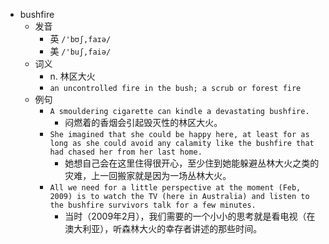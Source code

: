 - bushfire
  - 发音
    - 英 `/'bʊʃ,faɪə/`
    - 美 `/'buʃ,faiə/`
  - 词义
    - n. 林区大火
    - `an uncontrolled fire in the bush; a scrub or forest fire `
  - 例句
    - `A smouldering cigarette can kindle a devastating bushfire.`
      - 闷燃着的香烟会引起毁灭性的林区大火。
    - `She imagined that she could be happy here, at least for as long as she could avoid any calamity like the bushfire that had chased her from her last home.`
      - 她想自己会在这里住得很开心，至少住到她能躲避丛林大火之类的灾难，上一回搬家就是因为一场丛林大火。
    - `All we need for a little perspective at the moment (Feb, 2009) is to watch the TV (here in Australia) and listen to the bushfire survivors talk for a few minutes.`
      - 当时（2009年2月），我们需要的一个小小的思考就是看电视（在澳大利亚），听森林大火的幸存者讲述的那些时间。

